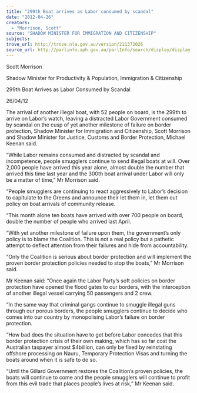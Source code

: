 ```yaml
---
title: "299th Boat arrives as Labor consumed by scandal"
date: "2012-04-26"
creators:
  - "Morrison, Scott"
source: "SHADOW MINISTER FOR IMMIGRATION AND CITIZENSHIP"
subjects:
trove_url: http://trove.nla.gov.au/version/211372026
source_url: http://parlinfo.aph.gov.au/parlInfo/search/display/display.w3p;query=Id%3A%22media/pressrel/1591563%22
---
```


 Scott Morrison 

 Shadow Minister for Productivity & Population, Immigration & Citizenship 

 299th Boat Arrives as Labor Consumed by Scandal 

 26/04/12  

 The arrival of another illegal boat, with 52 people on board, is the 299th to arrive on  Labor’s watch, leaving a distracted Labor Government consumed by scandal on the  cusp of yet another milestone of failure on border protection, Shadow Minister for  Immigration and Citizenship, Scott Morrison and Shadow Minister for Justice,  Customs and Border Protection, Michael Keenan said. 

 “While Labor remains consumed and distracted by scandal and incompetence,  people smugglers continue to send illegal boats at will. Over 2,000 people have  arrived this year alone, almost double the number that arrived this time last year and  the 300th boat arrival under Labor will only be a matter of time,” Mr Morrison said. 

 “People smugglers are continuing to react aggressively to Labor’s decision to  capitulate to the Greens and announce their let them in, let them out policy on boat  arrivals of community release. 

 “This month alone ten boats have arrived with over 700 people on board, double the  number of people who arrived last April. 

 “With yet another milestone of failure upon them, the government’s only policy is to  blame the Coalition. This is not a real policy but a pathetic attempt to deflect  attention from their failures and hide from accountability. 

 “Only the Coalition is serious about border protection and will implement the proven  border protection policies needed to stop the boats,” Mr Morrison said. 

 Mr Keenan said: “Once again the Labor Party’s soft policies on border protection  have opened the flood gates to our borders, with the interception of another illegal  vessel carrying 50 passengers and 2 crew. 

 “In the same way that criminal gangs continue to smuggle illegal guns through our  porous borders, the people smugglers continue to decide who comes into our  country by monopolising Labor’s failure on border protection. 

 “How bad does the situation have to get before Labor concedes that this border  protection crisis of their own making, which has so far cost the Australian taxpayer  almost $4billion, can only be fixed by reinstating offshore processing on Nauru,  Temporary Protection Visas and turning the boats around when it is safe to do so. 

 “Until the Gillard Government restores the Coalition’s proven policies, the boats will  continue to come and the people smugglers will continue to profit from this evil trade  that places people’s lives at risk,” Mr Keenan said. 

